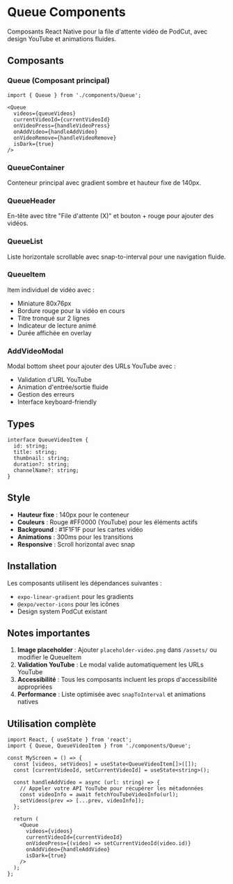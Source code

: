 # Queue Components

Composants React Native pour la file d'attente vidéo de PodCut, avec design YouTube et animations fluides.

## Composants

### Queue (Composant principal)
```tsx
import { Queue } from './components/Queue';

<Queue
  videos={queueVideos}
  currentVideoId={currentVideoId}
  onVideoPress={handleVideoPress}
  onAddVideo={handleAddVideo}
  onVideoRemove={handleVideoRemove}
  isDark={true}
/>
```

### QueueContainer
Conteneur principal avec gradient sombre et hauteur fixe de 140px.

### QueueHeader
En-tête avec titre "File d'attente (X)" et bouton + rouge pour ajouter des vidéos.

### QueueList
Liste horizontale scrollable avec snap-to-interval pour une navigation fluide.

### QueueItem
Item individuel de vidéo avec :
- Miniature 80x76px
- Bordure rouge pour la vidéo en cours
- Titre tronqué sur 2 lignes
- Indicateur de lecture animé
- Durée affichée en overlay

### AddVideoModal
Modal bottom sheet pour ajouter des URLs YouTube avec :
- Validation d'URL YouTube
- Animation d'entrée/sortie fluide
- Gestion des erreurs
- Interface keyboard-friendly

## Types

```tsx
interface QueueVideoItem {
  id: string;
  title: string;
  thumbnail: string;
  duration?: string;
  channelName?: string;
}
```

## Style

- **Hauteur fixe** : 140px pour le conteneur
- **Couleurs** : Rouge #FF0000 (YouTube) pour les éléments actifs
- **Background** : #1F1F1F pour les cartes vidéo
- **Animations** : 300ms pour les transitions
- **Responsive** : Scroll horizontal avec snap

## Installation

Les composants utilisent les dépendances suivantes :
- `expo-linear-gradient` pour les gradients
- `@expo/vector-icons` pour les icônes
- Design system PodCut existant

## Notes importantes

1. **Image placeholder** : Ajouter `placeholder-video.png` dans `/assets/` ou modifier le QueueItem
2. **Validation YouTube** : Le modal valide automatiquement les URLs YouTube
3. **Accessibilité** : Tous les composants incluent les props d'accessibilité appropriées
4. **Performance** : Liste optimisée avec `snapToInterval` et animations natives

## Utilisation complète

```tsx
import React, { useState } from 'react';
import { Queue, QueueVideoItem } from './components/Queue';

const MyScreen = () => {
  const [videos, setVideos] = useState<QueueVideoItem[]>([]);
  const [currentVideoId, setCurrentVideoId] = useState<string>();

  const handleAddVideo = async (url: string) => {
    // Appeler votre API YouTube pour récupérer les métadonnées
    const videoInfo = await fetchYouTubeVideoInfo(url);
    setVideos(prev => [...prev, videoInfo]);
  };

  return (
    <Queue
      videos={videos}
      currentVideoId={currentVideoId}
      onVideoPress={(video) => setCurrentVideoId(video.id)}
      onAddVideo={handleAddVideo}
      isDark={true}
    />
  );
};
```